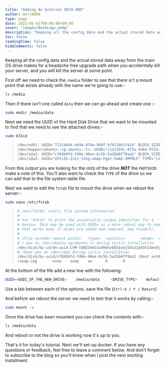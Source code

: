 ```yaml
---
title: "Adding An External DATA HDD"
author: mort8088
type: page
date: 2023-05-01T00:00:00+00:00
cover: "images/BashLogo.webp"
description: "Keeping all the config data and the actual stored data away from the main OS drive makes for a headache free upgrade path when you accidentally kill your server, and you will kill the server at some point."
toc: false
readingTime: false
hideComments: false
---
```


Keeping all the config data and the actual stored data away from the main OS drive makes for a headache free upgrade path when you accidentally kill your server, and you *will* kill the server at some point.

First off we need to check the `/media` folder to see that there is't a mount point that exists already with the name we're going to use:-

``` bash
ls /media
```

Then if there isn't one called `data` then we can go ahead and create one :-

``` bash
sudo mkdir /media/data
```

Next we need the UUID of the Hard Disk Drive that we want to be mounted to find that we need to see the attached drives:-

``` bash
sudo blkid
```

> ``` bash
> /dev/sdb1: UUID="7231ab44-4e94-474a-909f-bf611b61f4c6" BLOCK_SIZE="4096" TYPE="ext4" PARTUUID="7484dbf7-01"
> /dev/mapper/ubuntu--vg-ubuntu--lv: UUID="c122359c-473a-4db4-972d-3db9f4402b60" BLOCK_SIZE="4096" TYPE="ext4"
> /dev/sda2: UUID="c784b8fd-fd0e-46ee-bc5b-5a2bb0f79aa2" BLOCK_SIZE="4096" TYPE="ext4" PARTUUID="abb0849e-7195-4e88-b74d-cdf459fe4f5b"
> /dev/sda3: UUID="eVtsIb-ZzCz-lZeg-oGAp-Fgpt-5mAE-IMFMLF" TYPE="LVM2_member" PARTUUID="e81e1d16-47ae-425d-b72c-dbbc55921c1a"
> ```

From this output you are looking for the `UUID` of the drive ***NOT*** the `PARTUUID` make a note of this. You'll also want to check the `TYPE` of the drive so we can add that to the file system table file.

Next we want to edit the `fstab` file to mount the drive when we reboot the server:-

``` bash
sudo nano /etc/fstab
```

> ``` bash
> # /etc/fstab: static file system information.
> #
> # Use 'blkid' to print the universally unique identifier for a
> # device; this may be used with UUID= as a more robust way to name devices
> # that works even if disks are added and removed. See fstab(5).
> #
> # <file system> <mount point>   <type>  <options>       <dump>  <pass>
> # / was on /dev/ubuntu-vg/ubuntu-lv during curtin installation
> /dev/disk/by-id/dm-uuid-LVM-tGN23kHJzuXRdnvEB7pxGjSOx2JpXSh23mcOjsGqreFFk2KULJvcqqtOl0coNVqg / ext4 defaults 0 1
> # /boot was on /dev/sda2 during curtin installation
> /dev/disk/by-uuid/c784b8fd-fd0e-46ee-bc5b-5a2bb0f79aa2 /boot ext4 defaults 0 1
> /swap.img       none    swap    sw      0       0
> ```

At the bottom of the file add a new line with the following:

``` bash
UUID=<UUDI_OF_THE_NEW_DRIVE>    /media/data     <DRIVE_TYPE>    defaults    0   0
```

Use a tab between each of the options. save the file (`Ctrl-X / Y / Return`)

And before we reboot the server we need to test that it works by calling:-

``` bash
sudo mount -a
```

Once the drive has been mounted you can check the contents with:-

``` bash
ls /media/data
```

And reboot or not the drive is working now it's up to you.

That's it for today's tutorial. Next we'll set-up docker. If you have any questions or feedback, feel free to leave a comment below. And don't forget to subscribe to the blog so you'll know when I post the next exciting installment.
